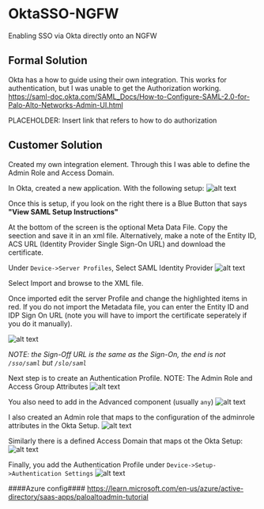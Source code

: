 # OktaSSO-NGFW
Enabling SSO via Okta directly onto an NGFW

## Formal Solution
Okta has a how to guide using their own integration. This works for authentication, but I was unable to get the Authorization working.
https://saml-doc.okta.com/SAML_Docs/How-to-Configure-SAML-2.0-for-Palo-Alto-Networks-Admin-UI.html

PLACEHOLDER: Insert link that refers to how to do authorization

## Customer Solution
Created my own integration element. Through this I was able to define the Admin Role and Access Domain.

In Okta, created a new application. With the following setup:
![alt text](https://github.com/mavrick01/OktaSSO-NGFW/raw/main/Okta%20Setup.png "Okta Setup")

Once this is setup, if you look on the right there is a Blue Button that says **"View SAML Setup Instructions"**

At the bottom of the screen is the optional Meta Data File. Copy the seection and save it in an xml file. Alternatively, make a note of the Entity ID, ACS URL (Identity Provider Single Sign-On URL) and download the certificate.

Under `Device->Server Profiles`, Select SAML Identity Provider
![alt text](https://github.com/mavrick01/OktaSSO-NGFW/raw/main/Server%20Profile.png "Server Profile Setup")

Select Import and browse to the XML file.

Once imported edit the server Profile and change the highlighted items in red. If you do not import the Metadata file, you can enter the Entity ID and IDP Sign On URL (note you will have to import the certificate seperately if you do it manually). 

![alt text](https://github.com/mavrick01/OktaSSO-NGFW/raw/main/SAML%20IDP%20Server%20Profile.png "SAML IDP Server Profile Setup")

*NOTE: the Sign-Off URL is the same as the Sign-On, the end is not `/sso/saml` but `/slo/saml`*

Next step is to create an Authentication Profile. NOTE: The Admin Role and Access Group Attributes
![alt text](https://github.com/mavrick01/OktaSSO-NGFW/raw/main/Authentication%20Profile.png "Authentication Profile Setup")

You also need to add in the Advanced component (usually `any`)
![alt text](https://github.com/mavrick01/OktaSSO-NGFW/raw/main/Authentication%20Profile%20Adv.png "Authentication Profile Setup Adavanced")

I also created an Admin role that maps to the configuration of the adminrole attributes in the Okta Setup.
![alt text](https://github.com/mavrick01/OktaSSO-NGFW/raw/main/Admin%20Role.png "Admin Role")

Similarly there is a defined Access Domain that maps ot the Okta Setup:
![alt text](https://github.com/mavrick01/OktaSSO-NGFW/raw/main/Access%20Domain.png "Access Domain")


Finally, you add the Authentication Profile under `Device->Setup->Authentication Settings`
![alt text](https://github.com/mavrick01/OktaSSO-NGFW/raw/main/Authentication%20Settings.png "Authentication Settings")


####Azure config####
https://learn.microsoft.com/en-us/azure/active-directory/saas-apps/paloaltoadmin-tutorial




